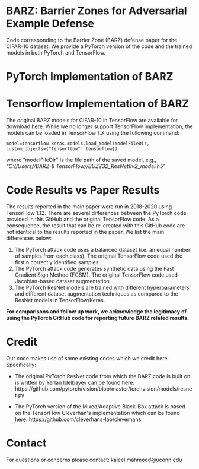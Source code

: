 # BARZ: Barrier Zones for Adversarial Example Defense
Code corresponding to the Barrier Zone (BARZ) defense paper for the CIFAR-10 dataset. We provide a PyTorch version of the code and the trained models in both PyTorch and TensorFlow. 

# PyTorch Implementation of BARZ



# Tensorflow Implementation of BARZ

The original BARZ models for CIFAR-10 in TensorFlow are available for download [here](https://drive.google.com/file/d/18N686ZqgX2oopOrvjcPoeSOLq2o9FTIJ/view?usp=sharing).
While we no longer support TensorFlow implementation, the models can be loaded in TensorFlow 1.X using the following command:
```
model=tensorflow.keras.models.load_model(modelFileDir,  custom_objects={"tensorflow": tensorflow}) 
```
where "modelFileDir" is the file path of the saved model, e.g., *"C://Users//BARZ-8 TensorFlow//BUZZ32_ResNet6v2_model.h5"*

# Code Results vs Paper Results 

The results reported in the main paper were run in 2018-2020 using TensorFlow 1.12. There are several differences between the PyTorch code provided in this GitHub and the original TensorFlow code. As a consequence, the result that can be re-created with this GitHub code are not identical to the results reported in the paper. We list the main differences below:   

<ol>
  <li>The PyTorch attack code uses a balanced dataset (i.e. an equal number of samples from each class). The original TensorFlow code used the first n correctly identified samples.</li>
   <li>The PyTorch attack code generates synthetic data using the Fast Gradient Sign Method (FGSM). The original TensorFlow code used Jacobian-based dataset augmentation.</li>
   <li>The PyTorch ResNet models are trained with different hyperparameters and different dataset augmentation techniques as compared to the ResNet models in TensorFlow/Keras.</li>
</ol>

**For comparisons and follow up work, we acknowledge the legitimacy of using the PyTorch GitHub code for reporting future BARZ related results.**

# Credit

Our code makes use of some existing codes which we credit here. Specifically: 
<ul>
<li>The original PyTorch ResNet code from which the BARZ code is built on is written by Yerlan Idelbayev can be found here: https://github.com/pytorch/vision/blob/master/torchvision/models/resnet.py</li>
</ul>
<ul>
<li>The PyTorch version of the Mixed/Adaptive Black-Box attack is based on the TensorFlow Cleverhan's implementation which can be found here: https://github.com/cleverhans-lab/cleverhans.</li>
</ul>

# Contact 

For questions or concerns please contact: kaleel.mahmood@uconn.edu 
